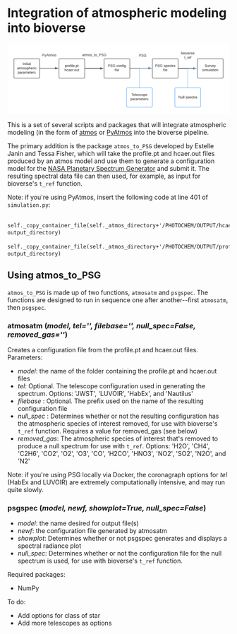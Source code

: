 # Integration of atmospheric modeling into bioverse

![A diagram of the pipeline for integrating atmos into bioverse](https://github.com/tessarion87/bioverse-atmos-integration/blob/master/bioverse%20integration.png)

This is a set of several scripts and packages that will integrate atmospheric modeling (in the form of [atmos](https://github.com/VirtualPlanetaryLaboratory/atmos/tree/master) or [PyAtmos](https://github.com/PyAtmos/PyAtmos) into the bioverse pipeline. 

The primary addition is the package `atmos_to_PSG` developed by Estelle Janin and Tessa Fisher, which will take the profile.pt and hcaer.out files produced by an atmos model and use them to generate a configuration model for the [NASA Planetary Spectrum Generator](https://psg.gsfc.nasa.gov/index.php) and submit it. The resulting spectral data file can then used, for example, as input for bioverse's `t_ref` function.

Note: if you're using PyAtmos, insert the following code at line 401 of `simulation.py`:
```
     self._copy_container_file(self._atmos_directory+'/PHOTOCHEM/OUTPUT/hcaer.out', output_directory)
     self._copy_container_file(self._atmos_directory+'/PHOTOCHEM/OUTPUT/profile.pt', output_directory)
```

## Using atmos\_to\_PSG

`atmos_to_PSG` is made up of two functions, `atmosatm` and `psgspec`. The functions are designed to run in sequence one after another--first `atmosatm`, then `psgspec`.

### atmosatm (_model, tel='', filebase='', null_spec=False, removed\_gas=''_) 
Creates a configuration file from the profile.pt and hcaer.out files. Parameters:

- _model_: the name of the folder containing the profile.pt and hcaer.out files
- _tel_: Optional. The telescope configuration used in generating the spectrum. Options: 'JWST', 'LUVOIR', 'HabEx', and 'Nautilus'
- _filebase_ : Optional. The prefix used on the name of the resulting configuration file
- _null\_spec_ : Determines whether or not the resulting configuration has the atmospheric species of interest removed, for use with bioverse's `t_ref` function. Requires a value for removed_gas (see below)
- _removed\_gas_: The atmospheric species of interest that's removed to produce a null spectrum for use with `t_ref`. Options: 'H2O', 'CH4', 'C2H6', 'CO2', 'O2', 'O3', 'CO', 'H2CO', 'HNO3', 'NO2', 'SO2', 'N2O', and 'N2'

Note: if you're using PSG locally via Docker, the coronagraph options for _tel_ (HabEx and LUVOIR) are extremely computationally intensive, and may run quite slowly.
    
### psgspec (_model, newf, showplot=True, null\_spec=False_)
- _model_: the name desired for output file(s)
- _newf_: the configuration file generated by atmosatm
- _showplot_: Determines whether or not psgspec generates and displays a spectral radiance plot
- _null\_spec_: Determines whether or not the configuration file for the null spectrum is used, for use with bioverse's `t_ref` function.

Required packages:
- NumPy

To do:
- Add options for class of star
- Add more telescopes as options
